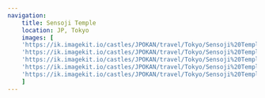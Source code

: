 ```yaml
---
navigation:
    title: Sensoji Temple
    location: JP, Tokyo
    images: [
    'https://ik.imagekit.io/castles/JPOKAN/travel/Tokyo/Sensoji%20Temple/2Z7A0294.webp?updatedAt=1739839399486',
    'https://ik.imagekit.io/castles/JPOKAN/travel/Tokyo/Sensoji%20Temple/2Z7A0108.webp?updatedAt=1739839399488',
    'https://ik.imagekit.io/castles/JPOKAN/travel/Tokyo/Sensoji%20Temple/2Z7A0351.webp?updatedAt=1739839399456',
    'https://ik.imagekit.io/castles/JPOKAN/travel/Tokyo/Sensoji%20Temple/2Z7A0280_01.webp?updatedAt=1739839399471',
    'https://ik.imagekit.io/castles/JPOKAN/travel/Tokyo/Sensoji%20Temple/2Z7A0284.webp?updatedAt=1739839399496'
    ]
---
```

#
